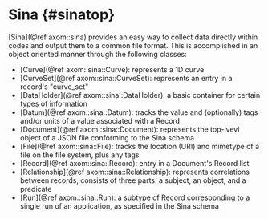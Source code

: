 Sina {#sinatop}
=========

[Sina](@ref axom::sina) provides an easy way to collect data directly within codes and output them to a common file format. This is accomplished in an object oriented manner through the following classes:

- [Curve](@ref axom::sina::Curve): represents a 1D curve
- [CurveSet](@ref axom::sina::CurveSet): represents an entry in a record's "curve_set"
- [DataHolder](@ref axom::sina::DataHolder): a basic container for certain types of information
- [Datum](@ref axom::sina::Datum): tracks the value and (optionally) tags and/or units of a value associated with a Record
- [Document](@ref axom::sina::Document): represents the top-lvevl object of a JSON file conforming to the Sina schema
- [File](@ref axom::sina::File): tracks the location (URI) and mimetype of a file on the file system, plus any tags
- [Record](@ref axom::sina::Record): entry in a Document's Record list
- [Relationship](@ref axom::sina::Relationship): represents correlations between records; consists of three parts: a subject, an object, and a predicate
- [Run](@ref axom::sina::Run): a subtype of Record corresponding to a single run of an application, as specified in the Sina schema